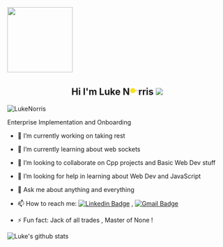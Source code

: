 <img src="https://camo.githubusercontent.com/3b7c592ede97b6138ffd4b1cc1541c2f3b11fd39/687474703a2f2f33312e6d656469612e74756d626c722e636f6d2f31376665613932306666333665663466356238373764353231366137616164392f74756d626c725f6d6f39786a65387a5a34317163626975666f315f313238302e676966" height="150px" width ="150px">


<h2 align="Center">  Hi I'm Luke N<img src="https://raw.githubusercontent.com/Aniket965/Aniket965/master/pacman.svg?sanitize=true" width="20" height="20">rris  <img src="https://media.giphy.com/media/WUlplcMpOCEmTGBtBW/giphy.gif" width="30"> </h3>
<p align="left"> <img src="https://komarev.com/ghpvc/?username=LukeNorris" alt="LukeNorris" /> </p>

Enterprise Implementation and Onboarding 

- 🔭 I’m currently working on taking rest 
- 🌱 I’m currently learning about web sockets 
- 👯 I’m looking to collaborate on Cpp projects and Basic Web Dev stuff
- 🤔 I’m looking for help in learning about Web Dev and JavaScript 
- 💬 Ask me about anything and everything 
- 📫 How to reach me:
[![Linkedin Badge](https://img.shields.io/badge/-LinkedIn-blue?style=flat-square&logo=Linkedin&logoColor=white&link=https://https://www.linkedin.com/in/luke-norris-04677663/)](https://www.linkedin.com/in/luke-norris-04677663/) 
, [![Gmail Badge](https://img.shields.io/badge/-Gmail-c14438?style=flat-square&logo=Gmail&logoColor=white&link=mailto:shuklaraghav321.com)](mailto:luke.mjn@gmail.com)

- ⚡ Fun fact: Jack of all trades , Master of None ! 

<img alt="Luke's github stats" src="https://github-readme-stats.vercel.app/api?username=LukeNorris&&show_icons=true&title_color=ffffff&icon_color=bb2acf&text_color=daf7dc&bg_color=151515" >



